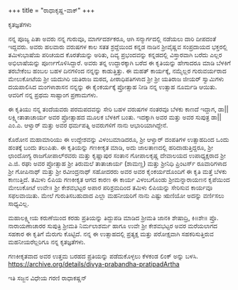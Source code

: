 +++
title = "ರಾಧಾಕೃಷ್ಣ-ವಾಕ್"
+++

ಕೃತಜ್ಞತೆಗಳು

ನನ್ನ ಪೂಜ್ಯ ಪಿತಾ ಅವರು ನನ್ನ ಗುರುವೂ, ಮಾರ್ಗದರ್ಶಕರೂ, ಆಗಿ ಸನ್ಮಾರ್ಗದಲ್ಲಿ ನಡೆಯಲು ದಾರಿ ದೀಪದಂತೆ ಇದ್ದವರು. ಅವರು ಹಲವಾರು ವರುಷಗಳ ಕಾಲ ಸತತ ಶ್ರದ್ದೆಯಿಂದ ಕನ್ನಡ ನಾಡಿನ ಶ್ರೀವೈಷ್ಣವ ಸಂಪ್ರದಾಯದ ಭಕ್ತರಲ್ಲಿ ತಮಿಳುಭಾಷೆಯ ಪರಿಚಯದ ಕೊರತೆಯನ್ನು ಅರಿತು, ದಿವ್ಯ ಪ್ರಭಂದವನ್ನು ಕನ್ನಡದಲ್ಲಿ ವಿಸ್ತಾರವಾಗಿ ಬರೆದು ಎಲ್ಲರ ಅಭಿಲಾಷೆಯನ್ನು ಪೂರ್ಣಗೊಳಿಸಿದ್ದಾರೆ. ಅವರು ತನ್ನ ಉದ್ದಾರಕ್ಕಾಗಿ ಬರೆದ ಈ ಕೃತಿಯನ್ನು ಹೇಗಾದರೂ ಮಾಡಿ ಬೆಳಕಿಗೆ ತರಬೇಕೆಂಬ ಹಂಬಲ ಬಹಳ ದಿನಗಳಿಂದ ನನ್ನನ್ನು ಕಾಡುತ್ತಿತ್ತು. ಈ ಮಹತ್ ಕಾರ್ಯಕ್ಕೆ, ನಮ್ಮೆಲ್ಲರ ಗುರುವರ್ಯರಾದ ಮೇಲುಕೋಟೆಯ ಶ್ರೀ ಯದುಗಿರಿ ಯತಿರಾಜ ಮಠದ, ಪೀಠಾಧಿಪತಿಗಳಾದ ಶ್ರೀ ಶ್ರೀ ಯತಿರಾಜ ಜೀಯರ್ ಸ್ವಾಮಿಗಳು ದಯಪಾಲಿಸಿದ ಮಂಗಳಾಶಾಸನ ನನ್ನನ್ನು ಈ ಕೈಂಕರ್ಯಕ್ಕೆ ಪ್ರೋತ್ಸಾಹ ನೀಡಿ ನನ್ನ ಉತ್ಸಾಹ ನೂರ್ಮಡಿ ಆಯಿತು. ಆವರಿಗೆ ನನ್ನ ಪ್ರಥಮ ಸಾಷ್ಟಾಂಗ ಪ್ರಣಾಮಗಳು.

ಈ ಕೃತಿಯು ನನ್ನ ತಂದೆಯವರು ಪರಮಪದವನ್ನು ಸೇರಿ ಬಹಳ ವರುಷಗಳ ನಂತರವೂ ಬೆಳಕು ಕಾಣದೆ ಇದ್ದಾಗ, ಡಾ|| ಲಕ್ಷ್ಮೀತಾತಾಚಾರ್ಯ ಅವರ ಪ್ರೋತ್ಸಾಹದ ಮೂಲಕ ಬೆಳಕಿಗೆ ಬಂತು. ಇದಕ್ಕಾಗಿ ಅವರ ಮತ್ತು ಅವರ ಸುಪುತ್ರ ಡಾ|| ಎಂ.ಎ. ಆಳ್ವಾರ್ ಮತ್ತು ಅವರ ಧರ್ಮಪತ್ನಿ ಅವರುಗಳಿಗೆ ನಾನು ಆಭಾರಿಯಾಗಿದ್ದೇನೆ.

ಕೊರೋನ ಮಹಾಮಾರಿಯು ಈ ಉದ್ದೇಶವನ್ನು ವಿಳಂಬಮಾಡಿದರೂ, ಶ್ರೀ ಆಳ್ವಾರ್ ದಂಪತಿಗಳ ಉತ್ಸಾಹದಿಂದ ಒಂದು ಹಂತಕ್ಕೆ ಬಂದು ತಲುಪಿತು. ಈ ಕೃತಿಯನ್ನು ಗಣಕೀಕೃತ ಮಾಡಿ, ಅದು ಜಾಲತಾಣದಲ್ಲಿ ಹರಿದಾಡುತ್ತಿದ್ದರೂ, ಶ್ರೀ ಛಾಂದೋಗ್ಯ ರಾಜಗೋಪಾಲ್‌ರವರು ಮತ್ತು ಕೃಷ್ಣಾಪುರ ಸಂತಾನ ಗೋಪಾಲಕೃಷ್ಣ ದೇವಾಲಯದ ಉಪಾಧ್ಯಕ್ಷರಾದ ಶ್ರೀ ಎ.ಜಿ. ರಘು ಅವರ ಪ್ರೋತ್ಸಾಹ ಶ್ರೀ ತಿರುಮಲೆ ತಾತಾಚಾರ್ಯ (ಶಾಮಣ್ಣ) ಮತ್ತು ಶ್ರೀನಿಧಿ ಪ್ರಿಂಟರ್ಸ್ ರೂವಾರಿಗಳಾದ ಶ್ರೀ ಗೋಪಿನಾಥ್ ಮತ್ತು ಶ್ರೀ ರವೀಂದ್ರನಾಥ್ ಸಹೋದರರು ಅವರ ಅವರ ಕೈಂಕರ್ಯದೊಂದಿಗೆ ಈ ಕೃತಿ ಮತ್ತೆ ಬೆಳಕು ಕಾಣುತ್ತಿದೆ. ತಮಿಳು ಲಿಪಿಯ ಗಣಕೀಕೃತ ಆಗದ ಕಾರಣ ಈ ಕಾರ್ಯ ವಿಳಂಬಗೊಂಡು ಶ್ರೀಮನ್ನಾರಾಯಣನ ಕೃಪೆಯಿಂದ ಮೇಲುಕೋಟೆ ಉವೇ॥ ಶ್ರೀ ಕೇಶವಭಟ್ಟರ ಅಪಾರ ಪರಿಶ್ರಮದಿಂದ ತಮಿಳು ಲಿಪಿಯನ್ನು ಸೇರಿಸುವ ಕಾರ್ಯವೂ ಸಫಲವಾಯಿತು. ಮೇಲೆ ಗುರುತಿಸಬಹುದಾದ ಎಲ್ಲಾ ಮಹನೀಯರಿಗೆ ನಾನು ಎಷ್ಟು ಋಣಿಯೋ ಅದನ್ನು ವರ್ಣಿಸಲು ಸಾಧ್ಯವಿಲ್ಲ.

ಮಹಾಲಕ್ಷ್ಮೀಯ ಕರುಣೆಯಿಂದ ಕರಡು ಪ್ರತಿಯನ್ನು ತಿದ್ದುಪಡಿ ಮಾಡಿದ ಶ್ರೀಮತಿ ಜಾನಕಿ ಶೇಷಾದ್ರಿ, ಕಿ॥ಶೇ॥ ಪ್ರೊ. ನಾರಾಯಣಾಚಾರರ ಸುಪುತ್ರಿ ಶ್ರೀಮತಿ ನಿರ್ಮಲಾಶರ್ಮ ಹಾಗೂ ಉವೇ ಶ್ರೀ ಕೇಶವಭಟ್ಟರ ಅವರ ಮರೆಯಲಾಗದ ಸಹಕಾರ ಈ ಕೃತಿಗೆ ಮೆರುಗು ಕೊಟ್ಟಿದೆ. ನನ್ನ ಈ ಉತ್ಸಾಹದಲ್ಲಿ ಪ್ರತ್ಯಕ್ಷ ಮತ್ತು ಪರೋಕ್ಷವಾಗಿ ಸಹಕರಿಸುತ್ತಿರುವ ಮಹನೀಯರೆಲ್ಲರಿಗೂ ನನ್ನ ಕೃತಜ್ಞತೆಗಳು.

ಗಣಕೀಕೃತವಾದ ಅವರ ಉತ್ತಮ ಬರಹದ ಪ್ರತಿಯನ್ನು ಪಡೆದುಕೊಳ್ಳಲು ಕೆಳಕಂಡ ಲಿಂಕ್‌ ಅನ್ನು ಬಳಸಿ.
https://archive.org/details/divya-prabandha-pratipadArtha

ಇತಿ ಸಜ್ಜನ ವಿಧೇಯ
ಗರಣಿ ರಾಧಾಕಷ್ಣನ್